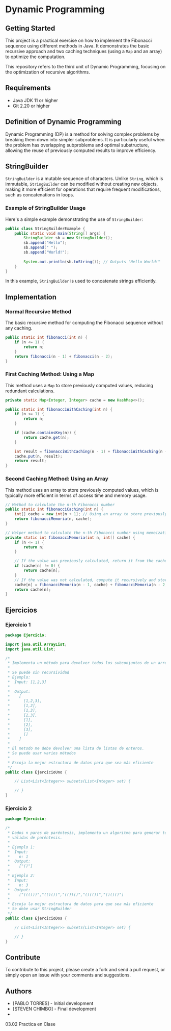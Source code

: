 
# Dynamic Programming

## Getting Started

This project is a practical exercise on how to implement the Fibonacci sequence using different methods in Java. It demonstrates the basic recursive approach and two caching techniques (using a `Map` and an array) to optimize the computation.

This repository refers to the third unit of Dynamic Programming, focusing on the optimization of recursive algorithms.

## Requirements
- Java JDK 11 or higher
- Git 2.20 or higher

## Definition of Dynamic Programming

Dynamic Programming (DP) is a method for solving complex problems by breaking them down into simpler subproblems. It is particularly useful when the problem has overlapping subproblems and optimal substructure, allowing the reuse of previously computed results to improve efficiency.

## StringBuilder

`StringBuilder` is a mutable sequence of characters. Unlike `String`, which is immutable, `StringBuilder` can be modified without creating new objects, making it more efficient for operations that require frequent modifications, such as concatenations in loops.

### Example of StringBuilder Usage

Here's a simple example demonstrating the use of `StringBuilder`:

```java
public class StringBuilderExample {
    public static void main(String[] args) {
        StringBuilder sb = new StringBuilder();
        sb.append("Hello");
        sb.append(" ");
        sb.append("World!");
        
        System.out.println(sb.toString()); // Outputs "Hello World!"
    }
}
```

In this example, `StringBuilder` is used to concatenate strings efficiently.

## Implementation

### Normal Recursive Method

The basic recursive method for computing the Fibonacci sequence without any caching.

```java
public static int fibonacci(int n) {
    if (n <= 1) {
        return n;
    }
    return fibonacci(n - 1) + fibonacci(n - 2);
}
```

### First Caching Method: Using a Map

This method uses a `Map` to store previously computed values, reducing redundant calculations.

```java
private static Map<Integer, Integer> cache = new HashMap<>();

public static int fibonacciWithCaching(int n) {
    if (n <= 1) {
        return n;
    }

    if (cache.containsKey(n)) {
        return cache.get(n);
    }

    int result = fibonacciWithCaching(n - 1) + fibonacciWithCaching(n - 2);
    cache.put(n, result);
    return result;
}
```

### Second Caching Method: Using an Array

This method uses an array to store previously computed values, which is typically more efficient in terms of access time and memory usage.

```java
// Method to calculate the n-th Fibonacci number
public static int fibonacciCaching(int n) {
    int[] cache = new int[n + 1]; // Using an array to store previously computed results
    return fibonacciMemoria(n, cache);
}

// Helper method to calculate the n-th Fibonacci number using memoization
private static int fibonacciMemoria(int n, int[] cache) {
    if (n <= 1) {
        return n;
    }

    // If the value was previously calculated, return it from the cache
    if (cache[n] != 0) {
        return cache[n];
    }
    // If the value was not calculated, compute it recursively and store it in the cache
    cache[n] = fibonacciMemoria(n - 1, cache) + fibonacciMemoria(n - 2, cache);
    return cache[n];
}
```

## Ejercicios

### Ejercicio 1

```java
package Ejercicio;

import java.util.ArrayList;
import java.util.List;

/*
 * Implementa un método para devolver todos los subconjuntos de un arreglo de enteros
 * 
 * Se puede sin recursividad
 * Ejemplo:
 *  Input: [1,2,3]
 *
 *  Output:
 *    [
 *      [1,2,3],
 *      [1,2],
 *      [1,3],
 *      [2,3],
 *      [1],
 *      [2],
 *      [3],
 *      []
 *    ]
 * 
 * El metodo me debe devolver una lista de listas de enteros. 
 * Se puede usar varios métodos 
 * 
 * Escoja la mejor estructura de datos para que sea más eficiente
 */
public class EjercicioUno {

    // List<List<Integer>> subsets(List<Integer> set) {

    // }
}
```

### Ejercicio 2

```java
package Ejercicio;

/*
 * Dados n pares de paréntesis, implementa un algoritmo para generar todas las combinaciones
 * válidas de paréntesis.
 *
 * Ejemplo 1:
 *  Input:
 *    n: 1
 *  Output:
 *    ["()"]
 *
 * Ejemplo 2:
 *  Input:
 *    n: 3
 *  Output:
 *    ["((()))","(()())","(())()","()(())","()()()"]
 *
 * Escoja la mejor estructura de datos para que sea más eficiente
 * Se debe usar StringBuilder
 */
public class EjercicioDos {

    // List<List<Integer>> subsets(List<Integer> set) {

    // }
}
```

## Contribute

To contribute to this project, please create a fork and send a pull request, or simply open an issue with your comments and suggestions.

## Authors

- [PABLO TORRES] - Initial development
- [STEVEN CHIMBO] - Final development
- 
03.02 Practica en Clase